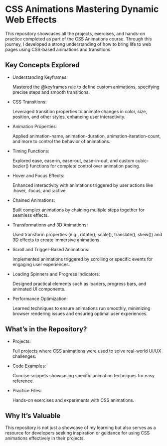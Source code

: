 # CSS Animations Mastering Dynamic Web Effects

This repository showcases all the projects, exercises, and hands-on practice completed as part of the CSS Animations course. Through this journey, I developed a strong understanding of how to bring life to web pages using CSS-based animations and transitions.

## Key Concepts Explored
- Understanding Keyframes:

  Mastered the @keyframes rule to define custom animations, specifying precise steps and smooth transitions.

- CSS Transitions:

  Leveraged transition properties to animate changes in color, size, position, and other styles, enhancing user interactivity.

- Animation Properties:

  Applied animation-name, animation-duration, animation-iteration-count, and more to control the behavior of animations.

- Timing Functions:

  Explored ease, ease-in, ease-out, ease-in-out, and custom cubic-bezier() functions for complete control over animation pacing.

- Hover and Focus Effects:

  Enhanced interactivity with animations triggered by user actions like :hover, :focus, and :active.

- Chained Animations:

  Built complex animations by chaining multiple steps together for seamless effects.

- Transformations and 3D Animations:

  Used transform properties (e.g., rotate(), scale(), translate(), skew()) and 3D effects to create immersive animations.

- Scroll and Trigger-Based Animations:

  Implemented animations triggered by scrolling or specific events for engaging user experiences.

- Loading Spinners and Progress Indicators:

  Designed practical elements such as loaders, progress bars, and animated UI components.

- Performance Optimization:

  Learned techniques to ensure animations run smoothly, minimizing browser rendering issues and ensuring optimal user experiences.

## What’s in the Repository?
- Projects:

  Full projects where CSS animations were used to solve real-world UI/UX challenges.

- Code Examples:

  Concise snippets showcasing specific animation techniques for easy reference.

- Practice Files:

  Hands-on exercises and experiments with CSS animations.

## Why It’s Valuable
This repository is not just a showcase of my learning but also serves as a resource for developers seeking inspiration or guidance for using CSS animations effectively in their projects.
